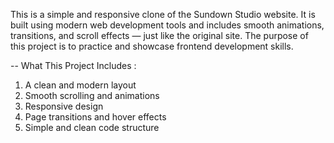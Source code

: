 This is a simple and responsive clone of the Sundown Studio website.
It is built using modern web development tools and includes smooth animations, transitions, and scroll effects — just like the original site.
The purpose of this project is to practice and showcase frontend development skills.

-- What This Project Includes :

  1. A clean and modern layout
  2. Smooth scrolling and animations
  3. Responsive design 
  4. Page transitions and hover effects
  5. Simple and clean code structure
